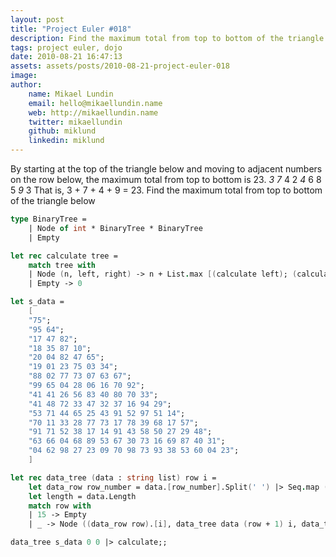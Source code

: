 ```yaml
---
layout: post
title: "Project Euler #018"
description: Find the maximum total from top to bottom of the triangle below.
tags: project euler, dojo
date: 2010-08-21 16:47:13
assets: assets/posts/2010-08-21-project-euler-018
image: 
author:
    name: Mikael Lundin
    email: hello@mikaellundin.name
    web: http://mikaellundin.name
    twitter: mikaellundin
    github: miklund
    linkedin: miklund
---
```


By starting at the top of the triangle below and moving to adjacent numbers on the row below, the maximum total from top to bottom is 23. *3 7* 4 2 *4* 6 8 5 *9* 3  That is, 3 + 7 + 4 + 9 = 23.  Find the maximum total from top to bottom of the triangle below

```fsharp
type BinaryTree =
    | Node of int * BinaryTree * BinaryTree
    | Empty

let rec calculate tree =
    match tree with
    | Node (n, left, right) -> n + List.max [(calculate left); (calculate right)]
    | Empty -> 0

let s_data = 
    [
    "75";
    "95 64";
    "17 47 82";
    "18 35 87 10";
    "20 04 82 47 65";
    "19 01 23 75 03 34";
    "88 02 77 73 07 63 67";
    "99 65 04 28 06 16 70 92";
    "41 41 26 56 83 40 80 70 33";
    "41 48 72 33 47 32 37 16 94 29";
    "53 71 44 65 25 43 91 52 97 51 14";
    "70 11 33 28 77 73 17 78 39 68 17 57";
    "91 71 52 38 17 14 91 43 58 50 27 29 48";
    "63 66 04 68 89 53 67 30 73 16 69 87 40 31";
    "04 62 98 27 23 09 70 98 73 93 38 53 60 04 23";
    ]

let rec data_tree (data : string list) row i =
    let data_row row_number = data.[row_number].Split(' ') |> Seq.map (fun s -> System.Int32.Parse(s)) |> Seq.toList
    let length = data.Length
    match row with
    | 15 -> Empty
    | _ -> Node ((data_row row).[i], data_tree data (row + 1) i, data_tree data (row + 1) (i + 1))

data_tree s_data 0 0 |> calculate;;
```
